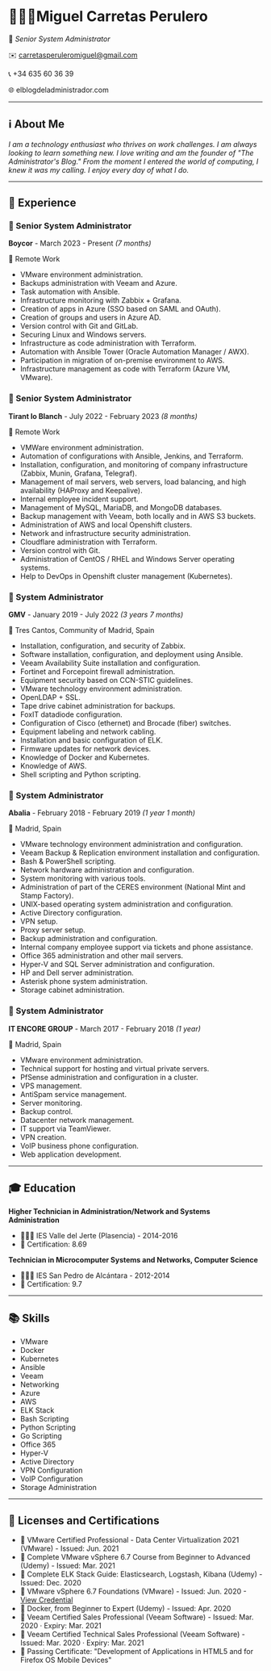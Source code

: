 # 👨🏻‍💻Miguel Carretas Perulero

🤖 *Senior System Administrator*

✉️ carretasperuleromiguel@gmail.com

📞 +34 635 60 36 39

🌐 elblogdeladministrador.com

---

## ℹ️ About Me

*I am a technology enthusiast who thrives on work challenges. I am always looking to learn something new. I love writing and am the founder of "The Administrator's Blog." From the moment I entered the world of computing, I knew it was my calling. I enjoy every day of what I do.*

---

## 💼 Experience

### 🔧 Senior System Administrator

**Boycor** - March 2023 - Present *(7 months)*

📍 Remote Work

- VMware environment administration.
- Backups administration with Veeam and Azure.
- Task automation with Ansible.
- Infrastructure monitoring with Zabbix + Grafana.
- Creation of apps in Azure (SSO based on SAML and OAuth).
- Creation of groups and users in Azure AD.
- Version control with Git and GitLab.
- Securing Linux and Windows servers.
- Infrastructure as code administration with Terraform.
- Automation with Ansible Tower (Oracle Automation Manager / AWX).
- Participation in migration of on-premise environment to AWS.
- Infrastructure management as code with Terraform (Azure VM, VMware).

### 🔧 Senior System Administrator

**Tirant lo Blanch** - July 2022 - February 2023 *(8 months)*

📍 Remote Work

- VMWare environment administration.
- Automation of configurations with Ansible, Jenkins, and Terraform.
- Installation, configuration, and monitoring of company infrastructure (Zabbix, Munin, Grafana, Telegraf).
- Management of mail servers, web servers, load balancing, and high availability (HAProxy and Keepalive).
- Internal employee incident support.
- Management of MySQL, MariaDB, and MongoDB databases.
- Backup management with Veeam, both locally and in AWS S3 buckets.
- Administration of AWS and local Openshift clusters.
- Network and infrastructure security administration.
- Cloudflare administration with Terraform.
- Version control with Git.
- Administration of CentOS / RHEL and Windows Server operating systems.
- Help to DevOps in Openshift cluster management (Kubernetes).

### 🔧 System Administrator

**GMV** - January 2019 - July 2022 *(3 years 7 months)*

📍 Tres Cantos, Community of Madrid, Spain

- Installation, configuration, and security of Zabbix.
- Software installation, configuration, and deployment using Ansible.
- Veeam Availability Suite installation and configuration.
- Fortinet and Forcepoint firewall administration.
- Equipment security based on CCN-STIC guidelines.
- VMware technology environment administration.
- OpenLDAP + SSL.
- Tape drive cabinet administration for backups.
- FoxIT datadiode configuration.
- Configuration of Cisco (ethernet) and Brocade (fiber) switches.
- Equipment labeling and network cabling.
- Installation and basic configuration of ELK.
- Firmware updates for network devices.
- Knowledge of Docker and Kubernetes.
- Knowledge of AWS.
- Shell scripting and Python scripting.

### 🔧 System Administrator

**Abalia** - February 2018 - February 2019 *(1 year 1 month)*

📍 Madrid, Spain

- VMware technology environment administration and configuration.
- Veeam Backup & Replication environment installation and configuration.
- Bash & PowerShell scripting.
- Network hardware administration and configuration.
- System monitoring with various tools.
- Administration of part of the CERES environment (National Mint and Stamp Factory).
- UNIX-based operating system administration and configuration.
- Active Directory configuration.
- VPN setup.
- Proxy server setup.
- Backup administration and configuration.
- Internal company employee support via tickets and phone assistance.
- Office 365 administration and other mail servers.
- Hyper-V and SQL Server administration and configuration.
- HP and Dell server administration.
- Asterisk phone system administration.
- Storage cabinet administration.

### 🔧 System Administrator

**IT ENCORE GROUP** - March 2017 - February 2018 *(1 year)*

📍 Madrid, Spain

- VMware environment administration.
- Technical support for hosting and virtual private servers.
- PfSense administration and configuration in a cluster.
- VPS management.
- AntiSpam service management.
- Server monitoring.
- Backup control.
- Datacenter network management.
- IT support via TeamViewer.
- VPN creation.
- VoIP business phone configuration.
- Web application development.

---

## 🎓 Education

**Higher Technician in Administration/Network and Systems Administration**

- 👨🏻‍🎓 IES Valle del Jerte (Plasencia) - 2014-2016
- 🎯 Certification: 8.69

**Technician in Microcomputer Systems and Networks, Computer Science**

- 👨🏻‍🎓 IES San Pedro de Alcántara - 2012-2014
- 🎯 Certification: 9.7

---

## 📚 Skills

- VMware
- Docker
- Kubernetes
- Ansible
- Veeam
- Networking
- Azure
- AWS
- ELK Stack
- Bash Scripting
- Python Scripting
- Go Scripting
- Office 365
- Hyper-V
- Active Directory
- VPN Configuration
- VoIP Configuration
- Storage Administration

---

## 📜 Licenses and Certifications

- 🏁 VMware Certified Professional - Data Center Virtualization 2021 (VMware) - Issued: Jun. 2021
- 🏁 Complete VMware vSphere 6.7 Course from Beginner to Advanced (Udemy) - Issued: Mar. 2021
- 🏁 Complete ELK Stack Guide: Elasticsearch, Logstash, Kibana (Udemy) - Issued: Dec. 2020
- 🏁 VMware vSphere 6.7 Foundations (VMware) - Issued: Jun. 2020 - [View Credential](https://www.youracclaim.com/badges/81006068-4fe1-43f8-89fb-4262afb85414/linked_i)
- 🏁 Docker, from Beginner to Expert (Udemy) - Issued: Apr. 2020
- 🏁 Veeam Certified Sales Professional (Veeam Software) - Issued: Mar. 2020 · Expiry: Mar. 2021
- 🏁 Veeam Certified Technical Sales Professional (Veeam Software) - Issued: Mar. 2020 · Expiry: Mar. 2021
- 🏁 Passing Certificate: "Development of Applications in HTML5 and for Firefox OS Mobile Devices"

